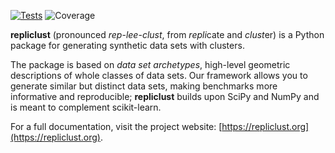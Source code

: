 [![Tests](https://github.com/mzelling/repliclust/actions/workflows/tests.yml/badge.svg)](https://github.com/mzelling/repliclust/actions/workflows/tests.yml)
![Coverage](https://img.shields.io/endpoint?url=https://gist.githubusercontent.com/mzelling/7c9e8b5cc4b5124352fb58b0c753f79f/raw/bfe0b3e29f0f92f8acad677c47e864148fecefec/repliclust__heads_dev.json)

**repliclust** (pronounced *rep*-*lee*-*clust*, from *repli*cate and *clust*er)
is a Python package for generating synthetic data sets with clusters. 

The package is based on *data set archetypes*, high-level geometric
descriptions of whole classes of data sets. Our framework allows you to
generate similar but distinct data sets, making benchmarks more
informative and reproducible; **repliclust** builds upon SciPy and NumPy
and is meant to complement scikit-learn.

For a full documentation, visit the project website: [https://repliclust.org](https://repliclust.org).
